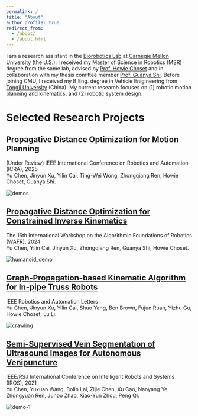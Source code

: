 ```yaml
---
permalink: /
title: "About"
author_profile: true
redirect_from: 
  - /about/
  - /about.html
---
```


I am a research assistant in the [Biorobotics Lab](https://biorobotics.org/) at [Carnegie Mellon University](https://www.ri.cmu.edu/) (the U.S.). I received my Master of Science in Robotics (MSR) degree from the same lab, advised by [Prof. Howie Choset](https://www.cs.cmu.edu/~choset/) and in collaboration with my thesis comittee member [Prof. Guanya Shi](https://www.gshi.me/). Before joining CMU, I received my B.Eng. degree in Vehicle Enigineering from [Tongji University](https://www.tongji.edu.cn/) (China). My current research focuses on (1) robotic motion planning and kinematics, and (2) robotic system design.

Selected Research Projects
======

Propagative Distance Optimization for Motion Planning
-----

(Under Review) IEEE International Conference on Robotics and Automation (ICRA), 2025  
Yu Chen, Jinyun Xu, Yilin Cai, Ting-Wei Wong, Zhongqiang Ren, Howie Choset, Guanya Shi.

![demos](https://github.com/user-attachments/assets/90412f4d-acb0-4fe4-85a1-4c957c3ce980)

[Propagative Distance Optimization for Constrained Inverse Kinematics](https://arxiv.org/abs/2406.11572)
-----

The 16th International Workshop on the Algorithmic Foundations of Robotics (WAFR), 2024  
Yu Chen, Yilin Cai, Jinyun Xu, Zhongqiang Ren, Guanya Shi, Howie Choset.

![humanoid_demo](https://github.com/user-attachments/assets/79fe4b0e-a22c-4418-8e6c-90157e39144a)

[Graph-Propagation-based Kinematic Algorithm for In-pipe Truss Robots](https://ieeexplore.ieee.org/abstract/document/10494897)
-----

IEEE Robotics and Automation Letters  
Yu Chen, Jinyun Xu, Yilin Cai, Shuo Yang, Ben Brown, Fujun Ruan, Yizhu Gu, Howie Choset, Lu Li.

![crawling](https://github.com/user-attachments/assets/ba4dc368-7000-4306-8ea1-76d54030abb2)

[Semi-Supervised Vein Segmentation of Ultrasound Images for Autonomous Venipuncture](https://ieeexplore.ieee.org/abstract/document/9636149)
-----

IEEE/RSJ International Conference on Intelligent Robots and Systems (IROS), 2021  
Yu Chen, Yuxuan Wang, Bolin Lai, Zijie Chen, Xu Cao, Nanyang Ye, Zhongyuan Ren, Junbo Zhao, Xiao-Yun Zhou, Peng Qi.

![demo-1](https://github.com/user-attachments/assets/78d58873-00c9-4195-a767-02d1fc396604)
